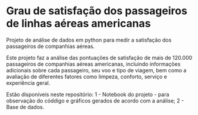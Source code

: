 # Grau de satisfação dos passageiros de linhas aéreas americanas
Projeto de análise de dados em python para medir a satisfação dos passageiros de companhias aéreas.

Este projeto faz a análise das pontuações de satisfação de mais de 120.000 passageiros de companhias aéreas americanas, incluindo informações adicionais sobre cada passageiro, seu voo e tipo de viagem, bem como a avaliação de diferentes fatores como limpeza, conforto, serviço e experiência geral.

Estão disponíveis neste repositório:
1 - Notebook do projeto - para observação do códdigo e gráficos gerados de acordo com a análise;
2 - Base de dados.
